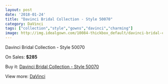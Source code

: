 ```yaml
---
layout: post
date: '2018-01-24'
title: "Davinci Bridal Collection - Style 50070"
category: DaVinci
tags: ["collection","style","gowns","davinci","charming"]
image: http://img.idealgown.com/10084-thickbox_default/davinci-bridal-collection-style-50070.jpg
---
```

Davinci Bridal Collection - Style 50070

On Sales: **$285**
<a href="https://www.idealgown.com/en/davinci/4154-davinci-bridal-collection-style-50070.html"><amp-img layout="responsive" width="600" height="600" src="//img.idealgown.com/10084-thickbox_default/davinci-bridal-collection-style-50070.jpg" alt="Davinci Bridal Collection - Style 50070 0" /></a>
<a href="https://www.idealgown.com/en/davinci/4154-davinci-bridal-collection-style-50070.html"><amp-img layout="responsive" width="600" height="600" src="//img.idealgown.com/10086-thickbox_default/davinci-bridal-collection-style-50070.jpg" alt="Davinci Bridal Collection - Style 50070 1" /></a>
<a href="https://www.idealgown.com/en/davinci/4154-davinci-bridal-collection-style-50070.html"><amp-img layout="responsive" width="600" height="600" src="//img.idealgown.com/10085-thickbox_default/davinci-bridal-collection-style-50070.jpg" alt="Davinci Bridal Collection - Style 50070 2" /></a>

Buy it: [Davinci Bridal Collection - Style 50070](https://www.idealgown.com/en/davinci/4154-davinci-bridal-collection-style-50070.html "Davinci Bridal Collection - Style 50070")

View more: [DaVinci](https://www.idealgown.com/en/48-davinci "DaVinci")